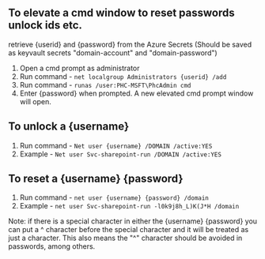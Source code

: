 ## To elevate a cmd window to reset passwords unlock ids etc.
retrieve {userid} and {password} from the Azure Secrets (Should be saved as keyvault secrets "domain-account" and "domain-password")
1. Open a cmd prompt as administrator
1. Run command - `net localgroup Administrators {userid} /add`
1. Run command - `runas /user:PHC-MSFT\PhcAdmin cmd`
1. Enter {password} when prompted. A new elevated cmd prompt window will open.

## To unlock a {username}
1. Run command - `Net user {username} /DOMAIN /active:YES`
1. Example - `Net user Svc-sharepoint-run /DOMAIN /active:YES`

## To reset a {username} {password}
1. Run command - `net user {username} {password} /domain`
1. Example - `net user Svc-sharepoint-run -l0k9j8h_L)K(J*H /domain`

Note:  if there is a special character in either the {username} {password} you can put a ^ character before the special character and it will be treated as just a character. This also means the "^" character should be avoided in passwords, among others.

